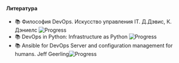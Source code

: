 #### Литература

- 📚 Философия DevOps. Искусство управления IT. Д.Дэвис, К. Дэниелс ![Progress](https://progress-bar.dev/15)
- 📚 DevOps in Python: Infrastructure as Python ![Progress](https://progress-bar.dev/25)
- 📚 Ansible for DevOps Server and configuration management for humans. Jeff Geerling![Progress](https://progress-bar.dev/5)
